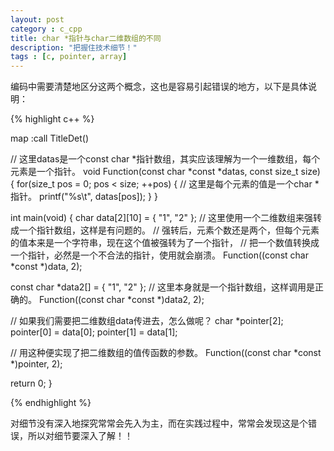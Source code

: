 ```yaml
---
layout: post
category : c_cpp
title: char *指针与char二维数组的不同
description: "把握住技术细节！"
tags : [c, pointer, array]
---
```


编码中需要清楚地区分这两个概念，这也是容易引起错误的地方，以下是具体说明：

{% highlight c++ %}

map <F4> :call TitleDet()<CR>

// 这里datas是一个const char *指针数组，其实应该理解为一个一维数组，每个元素是一个指针。
void Function(const char *const *datas, const size_t size) {
  for(size_t pos = 0; pos < size; ++pos) {
    // 这里是每个元素的值是一个char *指针。
    printf("%s\t", datas[pos]);
  }
}

int main(void) {
  char data[2][10] = { "1", "2" };
  // 这里使用一个二维数组来强转成一个指针数组，这样是有问题的。
  // 强转后，元素个数还是两个，但每个元素的值本来是一个字符串，现在这个值被强转为了一个指针，
  // 把一个数值转换成一个指针，必然是一个不合法的指针，使用就会崩溃。
  Function((const char *const *)data, 2);

  const char *data2[] = { "1", "2" };
  // 这里本身就是一个指针数组，这样调用是正确的。
  Function((const char *const *)data2, 2);

  // 如果我们需要把二维数组data传进去，怎么做呢？
  char *pointer[2];
  pointer[0] = data[0];
  pointer[1] = data[1];

  // 用这种便实现了把二维数组的值传函数的参数。
  Function((const char *const *)pointer, 2);

  return 0;
}

{% endhighlight %}

对细节没有深入地探究常常会先入为主，而在实践过程中，常常会发现这是个错误，所以对细节要深入了解！！
